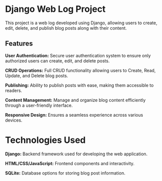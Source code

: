 # Django Web Log Project 
This project is a web log developed using Django, allowing users to create, edit, delete, and publish blog posts along with their content.
## Features
**User Authentication:** Secure user authentication system to ensure only authorized users can create, edit, and delete posts.

**CRUD Operations:** Full CRUD functionality allowing users to Create, Read, Update, and Delete blog posts.

**Publishing:** Ability to publish posts with ease, making them accessible to readers.

**Content Management:** Manage and organize blog content efficiently through a user-friendly interface.

**Responsive Design:** Ensures a seamless experience across various devices.

# Technologies Used
**Django:** Backend framework used for developing the web application.

**HTML/CSS/JavaScript:** Frontend components and interactivity.

**SQLite:** Database options for storing blog post information.

